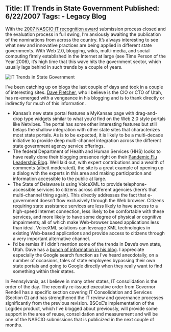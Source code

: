 Title: IT Trends in State Government
Published: 6/22/2007
Tags:
    - Legacy Blog
---
With the [2007 NASCIO IT recognition award](https://www.nascio.org/awards/) submission process closed and the evaluation process in full swing, I’m anxiously awaiting the publication of the nominations from across the country. It’s always interesting to see what new and innovative practices are being applied in different state governments. With Web 2.0, blogging, wikis, multi-media, and social computing firmly established in the Internet at large (see Time Person of the Year 2006), it’s high time that this wave hits the government sector, which usually lags behind in such trends by a couple of years.

![IT Trends in State Government](http://s3.beckshome.com/20070622-IT-Trends-In-State-Government.gif)

I’ve been catching up on blogs the last couple of days and took in a couple of interesting sites. [Dave Fletcher](http://davidfletcher.blogspot.com/), who I believe is the CIO or CTO of Utah, has re-emerged with a vengeance in his blogging and is to thank directly or indirectly for much of this information.

* Kansas’s new state portal features a MyKansas page with drag-and-drop type widgets similar to what you’d find on the Web 2.0 style portals like Netvibes. The portal has some other interesting features but still belays the shallow integration with other state sites that characterizes most state portals. As is to be expected, it is likely to be a multi-decade initiative to provide deep multi-channel integration across the different state government agency service offerings.
* The federal Department of Health and Human Services (HHS) looks to have really done their blogging presence right on their [Pandemic Flu Leadership Blog](http://blog.pandemicflu.gov/). Well laid out, with expert contributions and a wealth of comments (albeit moderated), the site is a great example of opening up a dialog with the experts in this area and making participation and information accessible to the public at large.
* The State of Delaware is using VoiceXML to provide telephone-accessible services to citizens across different agencies (here’s that multi-channel thing again). This directly addresses the fact that e-government doesn’t flow exclusively through the Web browser. Citizens requiring state assistance services are less likely to have access to a high-speed Internet connection, less likely to be comfortable with these services, and more likely to have some degree of physical or cognitive impairments; all of which make Web-browser based applications less than ideal. VoiceXML solutions can leverage XML technologies in existing Web-based applications and provide access to citizens through a very important alternative channel.
* I’d be remiss if I didn’t mention some of the trends in Dave’s own state, Utah. Dave has a [bunch of information in his blog](http://davidfletcher.blogspot.com/2007_05_01_archive.html#1946443075023456432). I appreciate especially the Google search function as I’ve heard anecdotally, on a number of occasions, tales of state employees bypassing their own state portals and going to Google directly when they really want to find something within their states.

In Pennsylvania, as I believe in many other states, IT consolidation is the order of the day. The recently re-issued executive order from Governor Rendell has a specific section covering IT Consolidation and Services (Section G) and has strengthened the IT review and governance processes significantly from the previous revision. BSCoE’s implementation of the Logidex product, which I’ve blogged about previously, will provide some support in the area of reuse, consolidation and measurement and will be one of the NASCIO submissions that is publicized in the next couple of months.